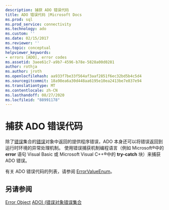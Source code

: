 ```yaml
---
description: 捕获 ADO 错误代码
title: ADO 错误代码 |Microsoft Docs
ms.prod: sql
ms.prod_service: connectivity
ms.technology: ado
ms.custom: ''
ms.date: 02/15/2017
ms.reviewer: ''
ms.topic: conceptual
helpviewer_keywords:
- errors [ADO], error codes
ms.assetid: 3aee61c7-a9b7-4596-b78e-5828a00d0281
author: rothja
ms.author: jroth
ms.openlocfilehash: aa933f7be33f564af3aaf2851f6ec32bd5b4c5d4
ms.sourcegitcommit: 18a98ea6a30d448aa6195e10ea2413be7e837e94
ms.translationtype: MT
ms.contentlocale: zh-CN
ms.lasthandoff: 08/27/2020
ms.locfileid: "88991178"
---
```

# <a name="capture-ado-error-codes"></a>捕获 ADO 错误代码
除了[错误](../../reference/ado-api/errors-collection-ado.md)集合的[错误](../../reference/ado-api/error-object.md)对象中返回的提供程序错误，ADO 本身还可以将错误返回到运行时环境的异常处理机制。 使用错误捕获机制编程语言（例如 Microsoft®中的 **error** 语句 Visual Basic 或 Microsoft Visual C++®中的 **try-catch** 块）来捕获 ADO 错误。

 有关 ADO 错误代码的列表，请参阅 [ErrorValueEnum](../../reference/ado-api/errorvalueenum.md)。

## <a name="see-also"></a>另请参阅
 [Error Object](../../reference/ado-api/error-object.md) [ADO)  (错误对象错误集合](../../reference/ado-api/errors-collection-ado.md)